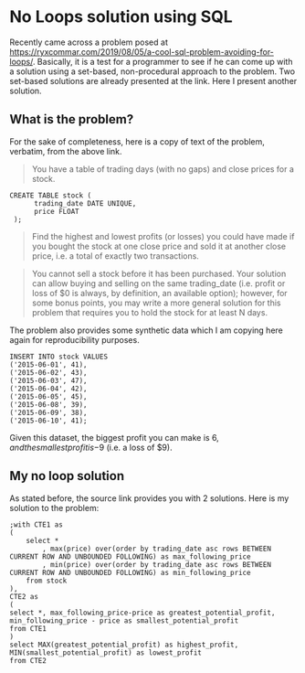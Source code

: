 # No Loops solution using SQL

Recently came across a problem posed at https://ryxcommar.com/2019/08/05/a-cool-sql-problem-avoiding-for-loops/. Basically, it is a test for a programmer to see if he can come up with a solution using a set-based, non-procedural approach to the problem. Two set-based solutions are already presented at the link. Here I present another solution. 

## What is the problem?
For the sake of completeness, here is a copy of text of the problem, verbatim, from the above link.

> You have a table of trading days (with no gaps) and close prices for a stock.
```
CREATE TABLE stock (
      trading_date DATE UNIQUE,
      price FLOAT
 );
```
> Find the highest and lowest profits (or losses) you could have made if you bought the stock at one close price and sold it at another close price, i.e. a total of exactly two transactions.

> You cannot sell a stock before it has been purchased. Your solution can allow buying and selling on the same trading_date (i.e. profit or loss of $0 is always, by definition, an available option); however, for some bonus points, you may write a more general solution for this problem that requires you to hold the stock for at least N days.

The problem also provides some synthetic data which I am copying here again for reproducibility purposes. 
```
INSERT INTO stock VALUES
('2015-06-01', 41),
('2015-06-02', 43),
('2015-06-03', 47),
('2015-06-04', 42),
('2015-06-05', 45),
('2015-06-08', 39),
('2015-06-09', 38),
('2015-06-10', 41);
```
Given this dataset, the biggest profit you can make is $6, and the smallest profit is -$9 (i.e. a loss of $9).

## My no loop solution

As stated before, the source link provides you with 2 solutions. Here is my solution to the problem:
```
;with CTE1 as
(
	select *
		, max(price) over(order by trading_date asc rows BETWEEN CURRENT ROW AND UNBOUNDED FOLLOWING) as max_following_price
		, min(price) over(order by trading_date asc rows BETWEEN CURRENT ROW AND UNBOUNDED FOLLOWING) as min_following_price
	from stock
),
CTE2 as
(
select *, max_following_price-price as greatest_potential_profit, min_following_price - price as smallest_potential_profit
from CTE1 
)
select MAX(greatest_potential_profit) as highest_profit, MIN(smallest_potential_profit) as lowest_profit
from CTE2
```

